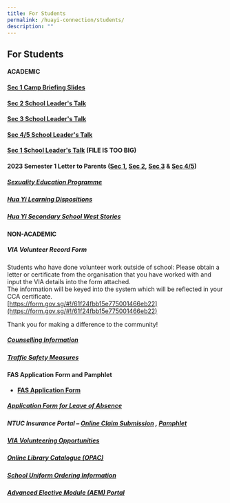 ```yaml
---
title: For Students
permalink: /huayi-connection/students/
description: ""
---
```

## For Students

#### ACADEMIC

#### **[Sec 1 Camp Briefing Slides](https://go.gov.sg/hysssec1campbriefing2023)**


#### **[Sec 2 School Leader's Talk](/files/sch%20website_2023%20sec%202%20sl%20talk.pdf)**  

  

#### **[Sec 3 School Leader's Talk](/files/sec%203%20school%20leader%20talk_%2010%20feb%2023_school%20website.pdf)**  

  

#### **[Sec 4/5 School Leader's Talk](/files/2023%20sec%204_5%20sl%20talk%20for%20parents%20school%20website%20.pdf)**  

  

#### **[Sec 1 School Leader's Talk](https://huayisec.moe.edu.sg/qql/slot/u175/School%20Info/For%20Parents/Academic/2023/2023%20SL%20Talk%20for%20Parents%20Sec%201%20-%20Compiled%201.pdf)**  (FILE IS TOO BIG)

  

#### **2023 Semester 1 Letter to Parents ([Sec 1](/files/hyss%202023%20semester%201%20letter_sec%201.pdf),&nbsp;[Sec 2](/files/hyss%202023%20semester%201%20letter_sec%202.pdf),&nbsp;[Sec 3](/files/hyss%202023%20semester%201%20letter_sec%203.pdf)&nbsp;&amp;&nbsp;[Sec 4/5](/files/hyss%202023%20semester%201%20letter_sec45.pdf))**

##### [Sexuality Education Programme](https://staging.d24qp50d0iaegk.amplifyapp.com/sex-ed/)


##### [Hua Yi Learning Dispositions](/files/HYSS%20Learning%20Dispositions%202020%20(for%20school%20website%202020)%20(with%20translations).pdf)

##### [Hua Yi Secondary School West Stories](/files/WESTORIES%202020-pages-35-36.pdf)

#### NON-ACADEMIC

##### VIA Volunteer Record Form

Students who have done volunteer work outside of school: Please obtain a letter or certificate from the organisation that you have worked with and input the VIA details into the form attached.  
The information will be keyed into the system which will be reflected in your CCA certificate.  
[https://form.gov.sg/#!/61f24fbb15e775001466eb22](https://form.gov.sg/#!/61f24fbb15e775001466eb22)  
  
Thank you for making a difference to the community!

##### [Counselling Information](/files/Student%20handbook%202022_Counselling%20info%20June12.pdf)

##### [Traffic Safety Measures](https://staging.d24qp50d0iaegk.amplifyapp.com/latest-updates/tsm/)

#### FAS Application Form and Pamphlet

*   **[FAS Application Form](https://go.gov.sg/moe-efas)**

##### **[Application Form for Leave of Absence](https://form.gov.sg/60c010245259b6001101815d)**

##### NTUC Insurance Portal – **[Online Claim Submission](https://studentgpa.incomegroupins.com.sg/#/)** , [Pamphlet](/files/product%20fact%20sheet%20year%202023.pdf)

##### [VIA Volunteering Opportunities](https://staging.d24qp50d0iaegk.amplifyapp.com/others/via-volunteering-opportunities/)

##### **[Online Library Catalogue (OPAC)](https://schoolibrary.moe.edu.sg/huayisec)**

##### [School Uniform Ordering Information](/files/SchoolUniformOrderInfo.pdf)

##### **[Advanced Elective Module (AEM) Portal](https://aem.moe.gov.sg/)**